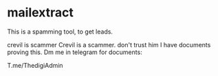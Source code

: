 # mailextract
This is a spamming tool, to get leads.

crevil is scammer
Crevil is a scammer. don't trust him I have documents proving this. Dm me in telegram for documents:

T.me/ThedigiAdmin
